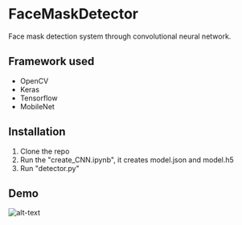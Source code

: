 # FaceMaskDetector
Face mask detection system through convolutional neural network.
## Framework used
- OpenCV
- Keras
- Tensorflow
- MobileNet
## Installation
1. Clone the repo
2. Run the "create_CNN.ipynb", it creates model.json and model.h5
3. Run "detector.py"
## Demo
![alt-text](https://github.com/simoneorlando21/FaceMaskDetector/blob/main/demo.gif)
